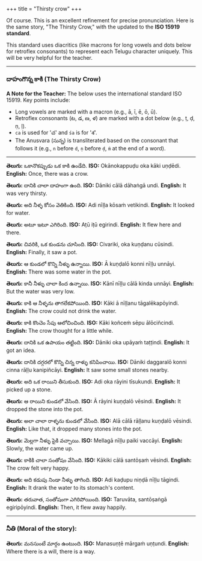 +++
title = "Thirsty crow"
+++

Of course. This is an excellent refinement for precise pronunciation. Here is the same story, "The Thirsty Crow," with the updated to the **ISO 15919 standard**.

This standard uses diacritics (like macrons for long vowels and dots below for retroflex consonants) to represent each Telugu character uniquely. This will be very helpful for the teacher.

---

### **దాహంగొన్న కాకి (The Thirsty Crow)**

**A Note for the Teacher:** The below uses the international standard ISO 15919. Key points include:
*   Long vowels are marked with a macron (e.g., ā, ī, ē, ō, ū).
*   Retroflex consonants (ట, డ, ణ, ళ) are marked with a dot below (e.g., ṭ, ḍ, ṇ, ḷ).
*   `ca` is used for 'చ' and `śa` is for 'శ'.
*   The Anusvara (సున్న) is transliterated based on the consonant that follows it (e.g., `n` before `d`, `ṇ` before `ḍ`, `ṁ` at the end of a word).

---

**తెలుగు:** ఒకానొకప్పుడు ఒక కాకి ఉండేది.
**ISO:** Okānokappuḍu oka kāki uṇḍēdi.
**English:** Once, there was a crow.

**తెలుగు:** దానికి చాలా దాహంగా ఉంది.
**ISO:** Dāniki cālā dāhaṅgā undi.
**English:** It was very thirsty.

**తెలుగు:** అది నీళ్ళ కోసం వెతికింది.
**ISO:** Adi nīḷḷa kōsaṁ vetikindi.
**English:** It looked for water.

**తెలుగు:** అటూ ఇటూ ఎగిరింది.
**ISO:** Aṭū iṭū egirindi.
**English:** It flew here and there.

**తెలుగు:** చివరికి, ఒక కుండను చూసింది.
**ISO:** Civariki, oka kuṇḍanu cūsindi.
**English:** Finally, it saw a pot.

**తెలుగు:** ఆ కుండలో కొన్ని నీళ్ళు ఉన్నాయి.
**ISO:** Ā kuṇḍalō konni nīḷḷu unnāyi.
**English:** There was some water in the pot.

**తెలుగు:** కానీ నీళ్ళు చాలా కింద ఉన్నాయి.
**ISO:** Kānī nīḷḷu cālā kinda unnāyi.
**English:** But the water was very low.

**తెలుగు:** కాకి ఆ నీళ్ళను తాగలేకపోయింది.
**ISO:** Kāki ā nīḷḷanu tāgalēkapōyindi.
**English:** The crow could not drink the water.

**తెలుగు:** కాకి కొంచెం సేపు ఆలోచించింది.
**ISO:** Kāki koñceṁ sēpu ālōciñcindi.
**English:** The crow thought for a little while.

**తెలుగు:** దానికి ఒక ఉపాయం తట్టింది.
**ISO:** Dāniki oka upāyaṁ taṭṭindi.
**English:** It got an idea.

**తెలుగు:** దానికి దగ్గరలో కొన్ని చిన్న రాళ్ళు కనిపించాయి.
**ISO:** Dāniki daggaralō konni cinna rāḷḷu kanipiñcāyi.
**English:** It saw some small stones nearby.

**తెలుగు:** అది ఒక రాయిని తీసుకుంది.
**ISO:** Adi oka rāyini tīsukundi.
**English:** It picked up a stone.

**తెలుగు:** ఆ రాయిని కుండలో వేసింది.
**ISO:** Ā rāyini kuṇḍalō vēsindi.
**English:** It dropped the stone into the pot.

**తెలుగు:** అలా చాలా రాళ్ళను కుండలో వేసింది.
**ISO:** Alā cālā rāḷḷanu kuṇḍalō vēsindi.
**English:** Like that, it dropped many stones into the pot.

**తెలుగు:** మెల్లగా నీళ్ళు పైకి వచ్చాయి.
**ISO:** Mellagā nīḷḷu paiki vaccāyi.
**English:** Slowly, the water came up.

**తెలుగు:** కాకికి చాలా సంతోషం వేసింది.
**ISO:** Kākiki cālā santōṣaṁ vēsindi.
**English:** The crow felt very happy.

**తెలుగు:** అది కడుపు నిండా నీళ్ళు తాగింది.
**ISO:** Adi kaḍupu niṇḍā nīḷḷu tāgindi.
**English:** It drank the water to its stomach's content.

**తెలుగు:** తరువాత, సంతోషంగా ఎగిరిపోయింది.
**ISO:** Taruvāta, santōṣaṅgā egiripōyindi.
**English:** Then, it flew away happily.

---

### **నీతి (Moral of the story):**

**తెలుగు:** మనసుంటే మార్గం ఉంటుంది.
**ISO:** Manasuṇṭē mārgaṁ uṇṭundi.
**English:** Where there is a will, there is a way.
